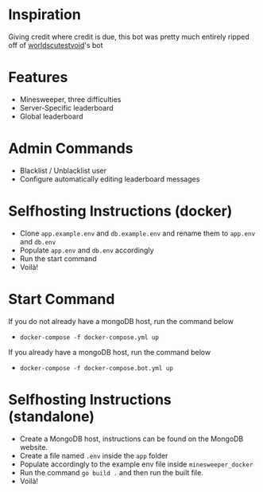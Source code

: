 # Inspiration
Giving credit where credit is due, this bot was pretty much entirely ripped off of [worldscutestvoid](https://github.com/cmsteffey)'s bot

# Features
- Minesweeper, three difficulties
- Server-Specific leaderboard
- Global leaderboard

# Admin Commands
- Blacklist / Unblacklist user
- Configure automatically editing leaderboard messages

# Selfhosting Instructions (docker)
- Clone `app.example.env` and `db.example.env` and rename them to `app.env` and `db.env`
- Populate `app.env` and `db.env` accordingly 
- Run the start command
- Voilà!

# Start Command
If you do not already have a mongoDB host, run the command below
- `docker-compose -f docker-compose.yml up`

If you already have a mongoDB host, run the command below
- `docker-compose -f docker-compose.bot.yml up`

# Selfhosting Instructions (standalone)
- Create a MongoDB host, instructions can be found on the MongoDB website.
- Create a file named `.env` inside the `app` folder
- Populate accordingly to the example env file inside `minesweeper_docker`
- Run the command `go build .` and then run the built file.
- Voilà!
